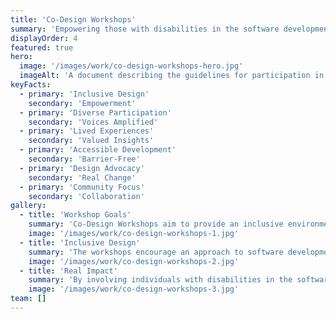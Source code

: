```yaml
---
title: 'Co-Design Workshops'
summary: 'Empowering those with disabilities in the software development process.'
displayOrder: 4
featured: true
hero:
  image: '/images/work/co-design-workshops-hero.jpg'
  imageAlt: 'A document describing the guidelines for participation in co-design workshops'
keyFacts:
  - primary: 'Inclusive Design'
    secondary: 'Empowerment'
  - primary: 'Diverse Participation'
    secondary: 'Voices Amplified'
  - primary: 'Lived Experiences'
    secondary: 'Valued Insights'
  - primary: 'Accessible Development'
    secondary: 'Barrier-Free'
  - primary: 'Design Advocacy'
    secondary: 'Real Change'
  - primary: 'Community Focus'
    secondary: 'Collaboration'
gallery:
  - title: 'Workshop Goals'
    summary: 'Co-Design Workshops aim to provide an inclusive environment where those with disabilities have a voice to advocate for appropriate changes. These workshops are opportunities for people with disabilities to participate actively in creating products that cater to their needs, ensuring that their lived experiences are a fundamental part of the development process.'
    image: '/images/work/co-design-workshops-1.jpg'
  - title: 'Inclusive Design'
    summary: 'The workshops encourage an approach to software development that involves people with different impairments. This method not only makes products more accessible but also enriches the design process with diverse perspectives and solutions, tailored to a wide range of users.'
    image: '/images/work/co-design-workshops-2.jpg'
  - title: 'Real Impact'
    summary: 'By involving individuals with disabilities in the software development process, Co-Design Workshops create accessible and user-friendly products. This initiative extends beyond immediate benefits to participants, fostering a more inclusive society and setting new standards for universal design practices.'
    image: '/images/work/co-design-workshops-3.jpg'
team: []
---
```

